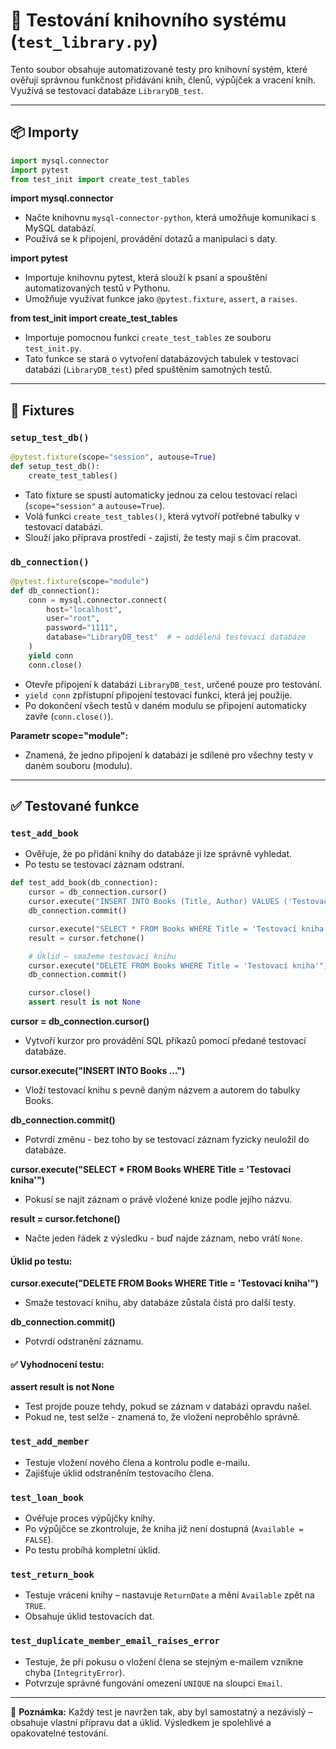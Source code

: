 
# 🧪 Testování knihovního systému (`test_library.py`)

Tento soubor obsahuje automatizované testy pro knihovní systém, které ověřují správnou funkčnost přidávání knih, členů, výpůjček a vracení knih. Využívá se testovací databáze `LibraryDB_test`.

---

## 📦 Importy

```python
import mysql.connector
import pytest
from test_init import create_test_tables
```

**import mysql.connector**
- Načte knihovnu `mysql-connector-python`, která umožňuje komunikaci s MySQL databází.
- Používá se k připojení, provádění dotazů a manipulaci s daty.

**import pytest**
- Importuje knihovnu pytest, která slouží k psaní a spouštění automatizovaných testů v Pythonu.
- Umožňuje využívat funkce jako `@pytest.fixture`, `assert`, a `raises`.

**from test_init import create_test_tables**
- Importuje pomocnou funkci `create_test_tables` ze souboru `test_init.py`.
- Tato funkce se stará o vytvoření databázových tabulek v testovací databázi (`LibraryDB_test`) před spuštěním samotných testů.

---

## 🔧 Fixtures

### `setup_test_db()`
```python
@pytest.fixture(scope="session", autouse=True)
def setup_test_db():
    create_test_tables()
```
- Tato fixture se spustí automaticky jednou za celou testovací relaci (`scope="session"` a `autouse=True`).
- Volá funkci `create_test_tables()`, která vytvoří potřebné tabulky v testovací databázi.
- Slouží jako příprava prostředí - zajistí, že testy mají s čím pracovat.

### `db_connection()`
```python
@pytest.fixture(scope="module")
def db_connection():
    conn = mysql.connector.connect(
        host="localhost",
        user="root",
        password="1111",
        database="LibraryDB_test"  # ⬅️ oddělená testovací databáze
    )
    yield conn
    conn.close()
```
- Otevře připojení k databázi `LibraryDB_test`, určené pouze pro testování.
- `yield conn` zpřístupní připojení testovací funkci, která jej použije.
- Po dokončení všech testů v daném modulu se připojení automaticky zavře (`conn.close()`).

**Parametr scope="module":**
- Znamená, že jedno připojení k databázi je sdílené pro všechny testy v daném souboru (modulu).

---

## ✅ Testované funkce

### `test_add_book`
- Ověřuje, že po přidání knihy do databáze ji lze správně vyhledat.
- Po testu se testovací záznam odstraní.
```python
def test_add_book(db_connection):
    cursor = db_connection.cursor()
    cursor.execute("INSERT INTO Books (Title, Author) VALUES ('Testovací kniha', 'Autor Test')")
    db_connection.commit()

    cursor.execute("SELECT * FROM Books WHERE Title = 'Testovací kniha'")
    result = cursor.fetchone()

    # Úklid – smažeme testovací knihu
    cursor.execute("DELETE FROM Books WHERE Title = 'Testovací kniha'")
    db_connection.commit()

    cursor.close()
    assert result is not None
```
**cursor = db_connection.cursor()**
- Vytvoří kurzor pro provádění SQL příkazů pomocí předané testovací databáze.

**cursor.execute("INSERT INTO Books ...")**
- Vloží testovací knihu s pevně daným názvem a autorem do tabulky Books.

**db_connection.commit()**
- Potvrdí změnu - bez toho by se testovací záznam fyzicky neuložil do databáze.

**cursor.execute("SELECT * FROM Books WHERE Title = 'Testovací kniha'")**
- Pokusí se najít záznam o právě vložené knize podle jejího názvu.

**result = cursor.fetchone()**
- Načte jeden řádek z výsledku - buď najde záznam, nebo vrátí `None`.

#### Úklid po testu:
**cursor.execute("DELETE FROM Books WHERE Title = 'Testovací kniha'")**
- Smaže testovací knihu, aby databáze zůstala čistá pro další testy.

**db_connection.commit()**
- Potvrdí odstranění záznamu.

#### ✅ Vyhodnocení testu:
**assert result is not None**
- Test projde pouze tehdy, pokud se záznam v databázi opravdu našel.
- Pokud ne, test selže - znamená to, že vložení neproběhlo správně.

### `test_add_member`
- Testuje vložení nového člena a kontrolu podle e-mailu.
- Zajišťuje úklid odstraněním testovacího člena.

### `test_loan_book`
- Ověřuje proces výpůjčky knihy.
- Po výpůjčce se zkontroluje, že kniha již není dostupná (`Available = FALSE`).
- Po testu probíhá kompletní úklid.

### `test_return_book`
- Testuje vrácení knihy – nastavuje `ReturnDate` a mění `Available` zpět na `TRUE`.
- Obsahuje úklid testovacích dat.

### `test_duplicate_member_email_raises_error`
- Testuje, že při pokusu o vložení člena se stejným e-mailem vznikne chyba (`IntegrityError`).
- Potvrzuje správné fungování omezení `UNIQUE` na sloupci `Email`.

---

📌 **Poznámka:**
Každý test je navržen tak, aby byl samostatný a nezávislý – obsahuje vlastní přípravu dat a úklid. Výsledkem je spolehlivé a opakovatelné testování.
